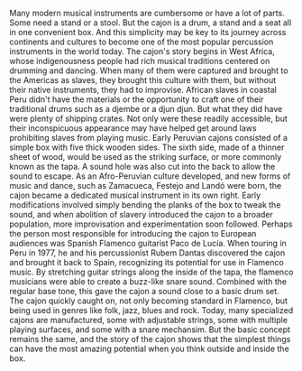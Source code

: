 
Many modern musical instruments
are cumbersome or have a lot of parts.
Some need a stand or a stool.
But the cajon is a drum, a stand
and a seat all in one convenient box.
And this simplicity may be key to
its journey across continents and cultures
to become one of the most popular 
percussion instruments in the world today.
The cajon&#39;s story begins in West Africa,
whose indigenousness people 
had rich musical traditions
centered on drumming and dancing.
When many of them were captured
and brought to the Americas as slaves,
they brought this culture with them,
but without their native instruments,
they had to improvise.
African slaves in coastal Peru
didn&#39;t have the materials
or the opportunity to craft 
one of their traditional drums
such as a djembe or a djun djun.
But what they did have 
were plenty of shipping crates.
Not only were these readily accessible,
but their inconspicuous appearance
may have helped get around laws 
prohibiting slaves from playing music.
Early Peruvian cajons 
consisted of a simple box
with five thick wooden sides.
The sixth side, made of 
a thinner sheet of wood,
would be used as the striking surface,
or more commonly known as the tapa.
A sound hole was also cut into the back
to allow the sound to escape.
As an Afro-Peruvian culture developed,
and new forms of music and dance,
such as Zamacueca,
Festejo and Landó were born,
the cajon became a dedicated musical
instrument in its own right.
Early modifications involved simply
bending the planks of the box
to tweak the sound,
and when abolition of slavery introduced
the cajon to a broader population,
more improvisation 
and experimentation soon followed.
Perhaps the person most responsible 
for introducing the cajon
to European audiences was Spanish 
Flamenco guitarist Paco de Lucía.
When touring in Peru in 1977,
he and his percussionist Rubem Dantas
discovered the cajon 
and brought it back to Spain,
recognizing its potential 
for use in Flamenco music.
By stretching guitar strings 
along the inside of the tapa,
the flamenco musicians were able to create
a buzz-like snare sound.
Combined with the regular base tone,
this gave the cajon a sound 
close to a basic drum set.
The cajon quickly caught on,
not only becoming standard in Flamenco,
but being used in genres like folk,
jazz, blues and rock.
Today, many specialized cajons 
are manufactured,
some with adjustable strings,
some with multiple playing surfaces,
and some with a snare mechansim.
But the basic concept remains the same,
and the story of the cajon shows
that the simplest things 
can have the most amazing potential
when you think outside and inside the box.
